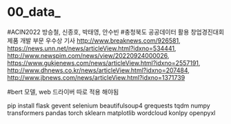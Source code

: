 # 00_data_
#ACIN2022 방승철, 신종호, 박태영, 안수빈
#충청북도 공공데이터 활용 창업경진대회 제품 개발 부문 우수상
기사
http://www.breaknews.com/926581,
https://news.unn.net/news/articleView.html?idxno=534441,
http://www.newspim.com/news/view/20220924000026,
https://www.gukjenews.com/news/articleView.html?idxno=2557191,
http://www.dhnews.co.kr/news/articleView.html?idxno=207484,
http://www.jbnews.com/news/articleView.html?idxno=1371739

#bert 모델, web 드라이버 따로 적용 해야됨

pip install
flask
gevent
selenium
beautifulsoup4
grequests
tqdm
numpy
transformers
pandas
torch
sklearn
matplotlib
wordcloud
konlpy
openpyxl
